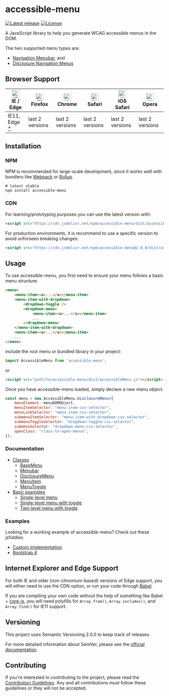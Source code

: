 # accessible-menu

[![Latest release](https://img.shields.io/github/v/release/NickDJM/accessible-menu?include_prereleases&style=for-the-badge)](https://github.com/NickDJM/accessible-menu/releases)
[![License](https://img.shields.io/github/license/NickDJM/accessible-menu?style=for-the-badge)](/LICENSE)

A JavaScript library to help you generate WCAG accessible menus in the DOM.

The two supported menu types are:

- [Navigation Menubar](https://www.w3.org/TR/wai-aria-practices-1.2/examples/menubar/menubar-1/menubar-1.html), and
- [Disclosure Navigation Menus](https://www.w3.org/TR/wai-aria-practices-1.2/examples/disclosure/disclosure-navigation.html)

## Browser Support

| [<img src="https://raw.githubusercontent.com/alrra/browser-logos/master/src/edge/edge_48x48.png" alt="IE / Edge" width="24px" height="24px" />](http://godban.github.io/browsers-support-badges/)<br>IE / Edge | [<img src="https://raw.githubusercontent.com/alrra/browser-logos/master/src/firefox/firefox_48x48.png" alt="Firefox" width="24px" height="24px" />](http://godban.github.io/browsers-support-badges/)<br>Firefox | [<img src="https://raw.githubusercontent.com/alrra/browser-logos/master/src/chrome/chrome_48x48.png" alt="Chrome" width="24px" height="24px" />](http://godban.github.io/browsers-support-badges/)<br>Chrome | [<img src="https://raw.githubusercontent.com/alrra/browser-logos/master/src/safari/safari_48x48.png" alt="Safari" width="24px" height="24px" />](http://godban.github.io/browsers-support-badges/)<br>Safari | [<img src="https://raw.githubusercontent.com/alrra/browser-logos/master/src/safari-ios/safari-ios_48x48.png" alt="iOS Safari" width="24px" height="24px" />](http://godban.github.io/browsers-support-badges/)<br>iOS Safari | [<img src="https://raw.githubusercontent.com/alrra/browser-logos/master/src/opera/opera_48x48.png" alt="Opera" width="24px" height="24px" />](http://godban.github.io/browsers-support-badges/)<br>Opera |
| --------- | --------- | --------- | --------- | --------- | --------- |
| IE11, Edge [*](#internet-explorer-and-edge-support) | last 2 versions | last 2 versions | last 2 versions | last 2 versions | last 2 versions |

## Installation

### NPM

NPM is recommended for large-scale development, since it works well with bundlers like [Webpack](https://webpack.js.org/) or [Rollup](https://rollupjs.org/guide/en/).

```shell
# latest stable
npm install accessible-menu
```

### CDN

For learning/prototyping purposes you can use the latest version with:

```html
<script src="https://cdn.jsdelivr.net/npm/accessible-menu/dist/accessibleMenu.js"></script>
```

For production environments, it is recommend to use a specific version to avoid unforseen breaking changes:

```html
<script src="https://cdn.jsdelivr.net/npm/accessible-menu@2.0.0/dist/accessibleMenu.js"></script>
```

## Usage

To use accessible-menu, you first need to ensure your menu follows a basic menu structure.

```html
<menu>
    <menu-item><a>...</a></menu-item>
    <menu-item-with-dropdown>
        <dropdown-toggle />
        <dropdown-menu>
            <menu-item><a>...</a></menu-item>
            ...
        </dropdown-menu>
    </menu-item-with-dropdown>
    <menu-item><a>...</a></menu-item>
    ...
</menu>
```

include the root menu or bundled library in your project:

```jsx
import AccessibleMenu from 'accessible-menu';
```

or

```html
<script src="path/to/accessible-menu/dist/accessibleMenu.js"></script>
```

Once you have accessible-menu loaded, simply declare a new menu object.

```jsx
const menu = new AccessibleMenu.DisclosureMenu({
    menuElement: menuDOMObject,
    menuItemSelector: "menu-item-css-selector",
    menuLinkSelector: "menu-item-css-selector",
    submenuItemSelector: "menu-item-with-dropdown-css-selector",
    submenuToggleSelector: "dropdown-toggle-css-selector",
    submenuSelector: "dropdown-menu-css-selector",
    openClass: "class-to-open-menus",
});
```

### Documentation

* [Classes](docs/classes/index.md)
  * [BaseMenu](docs/classes/baseMenu.md)
  * [Menubar](docs/classes/menubar.md)
  * [DisclosureMenu](docs/classes/disclosureMenu.md)
  * [MenuItem](docs/classes/menuItem.md)
  * [MenuToggle](docs/classes/menuToggle.md)
* [Basic examples](docs/basics/index.md)
  * [Single-level menu](docs/basics/single-level-menu.md)
  * [Single-level menu with toggle](docs/basics/single-level-menu-with-toggle.md)
  * [Two-level menu with toggle](docs/basics/two-level-menu-with-toggle.md)

### Examples

Looking for a working example of accessible-menu? Check out these jsfiddles:

- [Custom implementation](https://jsfiddle.net/NickDJM/yokxg0vr/)
- [Bootstrap 4](https://jsfiddle.net/NickDJM/ku28qd97/)

## Internet Explorer and Edge Support

For both IE and older (non-chromium-based) versions of Edge support, you will either need to use the CDN option, or run your code through [Babel](https://babeljs.io/).

If you are compiling your own code without the help of something like Babel + [core-js](https://www.npmjs.com/package/core-js), you will need polyfills for `Array.from()`, `Array.includes()`, and `Array.find()` for IE11 support.

## Versioning

This project uses Semantic Versioning 2.0.0 to keep track of releases.

For more detailed information about SemVer, please see the [official documentation](https://semver.org/).

## Contributing

If you're interested in contributing to the project, please read the [Contribution Guidelines](.github/CONTRIBUTING.md). Any and all contributions _must_ follow these guidelines or they will not be accepted.
